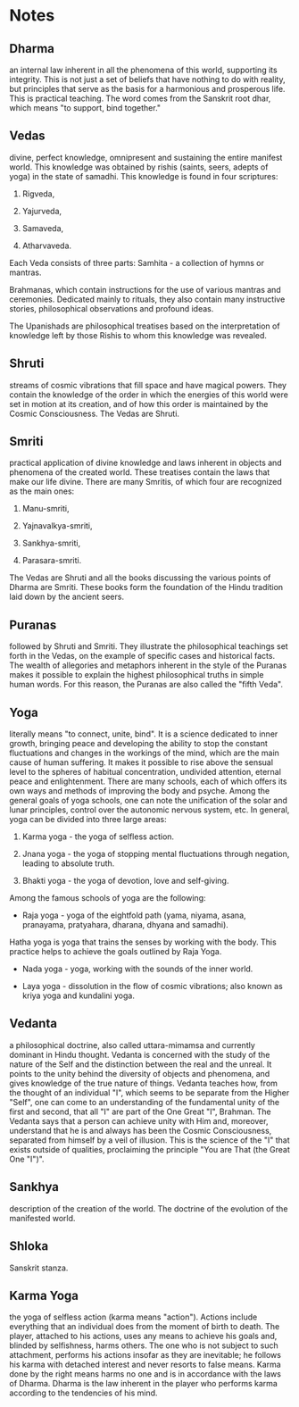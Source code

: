 # Notes

## Dharma

an internal law inherent in all the phenomena of this world, supporting its integrity. This is not just a set of beliefs that have nothing to do with reality, but principles that serve as the basis for a harmonious and prosperous life. This is practical teaching. The word comes from the Sanskrit root dhar, which means "to support, bind together."

## Vedas

divine, perfect knowledge, omnipresent and sustaining the entire manifest world. This knowledge was obtained by rishis (saints, seers, adepts of yoga) in the state of samadhi. This knowledge is found in four scriptures:

1. Rigveda,

2. Yajurveda,

3. Samaveda,

4. Atharvaveda.

Each Veda consists of three parts: Samhita - a collection of hymns or mantras.

Brahmanas, which contain instructions for the use of various mantras and ceremonies. Dedicated mainly to rituals, they also contain many instructive stories, philosophical observations and profound ideas.

The Upanishads are philosophical treatises based on the interpretation of knowledge left by those Rishis to whom this knowledge was revealed.

## Shruti

streams of cosmic vibrations that fill space and have magical powers. They contain the knowledge of the order in which the energies of this world were set in motion at its creation, and of how this order is maintained by the Cosmic Consciousness. The Vedas are Shruti.

## Smriti

practical application of divine knowledge and laws inherent in objects and phenomena of the created world. These treatises contain the laws that make our life divine. There are many Smritis, of which four are recognized as the main ones:

1. Manu-smriti,

2. Yajnavalkya-smriti,

3. Sankhya-smriti,

4. Parasara-smriti.

The Vedas are Shruti and all the books discussing the various points of Dharma are Smriti. These books form the foundation of the Hindu tradition laid down by the ancient seers.

## Puranas

followed by Shruti and Smriti. They illustrate the philosophical teachings set forth in the Vedas, on the example of specific cases and historical facts. The wealth of allegories and metaphors inherent in the style of the Puranas makes it possible to explain the highest philosophical truths in simple human words. For this reason, the Puranas are also called the "fifth Veda".

## Yoga

literally means "to connect, unite, bind". It is a science dedicated to inner growth, bringing peace and developing the ability to stop the constant fluctuations and changes in the workings of the mind, which are the main cause of human suffering. It makes it possible to rise above the sensual level to the spheres of habitual concentration, undivided attention, eternal peace and enlightenment. There are many schools, each of which offers its own ways and methods of improving the body and psyche. Among the general goals of yoga schools, one can note the unification of the solar and lunar principles, control over the autonomic nervous system, etc. In general, yoga can be divided into three large areas:

1. Karma yoga - the yoga of selfless action.

2. Jnana yoga - the yoga of stopping mental fluctuations through negation, leading to absolute truth.

3. Bhakti yoga - the yoga of devotion, love and self-giving.

Among the famous schools of yoga are the following:

- Raja yoga - yoga of the eightfold path (yama, niyama, asana, pranayama, pratyahara, dharana, dhyana and samadhi).

Hatha yoga is yoga that trains the senses by working with the body. This practice helps to achieve the goals outlined by Raja Yoga.

- Nada yoga - yoga, working with the sounds of the inner world.

- Laya yoga - dissolution in the flow of cosmic vibrations; also known as kriya yoga and kundalini yoga.

## Vedanta

a philosophical doctrine, also called uttara-mimamsa and currently dominant in Hindu thought. Vedanta is concerned with the study of the nature of the Self and the distinction between the real and the unreal. It points to the unity behind the diversity of objects and phenomena, and gives knowledge of the true nature of things. Vedanta teaches how, from the thought of an individual "I", which seems to be separate from the Higher "Self", one can come to an understanding of the fundamental unity of the first and second, that all "I" are part of the One Great "I", Brahman. The Vedanta says that a person can achieve unity with Him and, moreover, understand that he is and always has been the Cosmic Consciousness, separated from himself by a veil of illusion. This is the science of the "I" that exists outside of qualities, proclaiming the principle "You are That (the Great One "I")".

## Sankhya

description of the creation of the world. The doctrine of the evolution of the manifested world.

## Shloka

Sanskrit stanza.

## Karma Yoga

the yoga of selfless action (karma means "action"). Actions include everything that an individual does from the moment of birth to death. The player, attached to his actions, uses any means to achieve his goals and, blinded by selfishness, harms others. The one who is not subject to such attachment, performs his actions insofar as they are inevitable; he follows his karma with detached interest and never resorts to false means. Karma done by the right means harms no one and is in accordance with the laws of Dharma. Dharma is the law inherent in the player who performs karma according to the tendencies of his mind.
